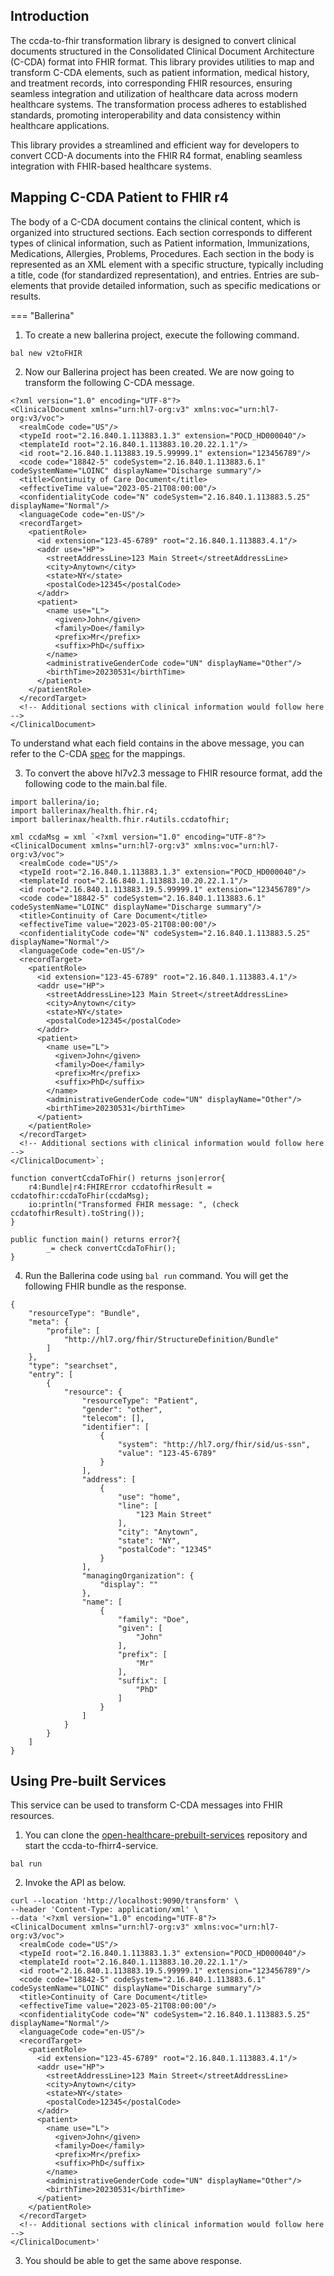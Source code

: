 ## Introduction
The ccda-to-fhir transformation library is designed to convert clinical documents structured in the Consolidated Clinical Document Architecture (C-CDA) format into FHIR format. This library provides utilities to map and transform C-CDA elements, such as patient information, medical history, and treatment records, into corresponding FHIR resources, ensuring seamless integration and utilization of healthcare data across modern healthcare systems. The transformation process adheres to established standards, promoting interoperability and data consistency within healthcare applications.

This library provides a streamlined and efficient way for developers to convert CCD-A documents into the FHIR R4 format, enabling seamless integration with FHIR-based healthcare systems. 

## Mapping C-CDA Patient to FHIR r4
The body of a C-CDA document contains the clinical content, which is organized into structured sections. Each section corresponds to different types of clinical information, such as Patient information, Immunizations, Medications, Allergies, Problems, Procedures. Each section in the body is represented as an XML element with a specific structure, typically including a title, code (for standardized representation), and entries. Entries are sub-elements that provide detailed information, such as specific medications or results.

=== "Ballerina"

  1. To create a new ballerina project, execute the following command.
  ```
  bal new v2toFHIR
  ```
  2. Now our Ballerina project has been created. We are now going to transform the following C-CDA message. 
  ```
  <?xml version="1.0" encoding="UTF-8"?>
  <ClinicalDocument xmlns="urn:hl7-org:v3" xmlns:voc="urn:hl7-org:v3/voc">
    <realmCode code="US"/>
    <typeId root="2.16.840.1.113883.1.3" extension="POCD_HD000040"/>
    <templateId root="2.16.840.1.113883.10.20.22.1.1"/>
    <id root="2.16.840.1.113883.19.5.99999.1" extension="123456789"/>
    <code code="18842-5" codeSystem="2.16.840.1.113883.6.1" codeSystemName="LOINC" displayName="Discharge summary"/>
    <title>Continuity of Care Document</title>
    <effectiveTime value="2023-05-21T08:00:00"/>
    <confidentialityCode code="N" codeSystem="2.16.840.1.113883.5.25" displayName="Normal"/>
    <languageCode code="en-US"/>
    <recordTarget>
      <patientRole>
        <id extension="123-45-6789" root="2.16.840.1.113883.4.1"/>
        <addr use="HP">
          <streetAddressLine>123 Main Street</streetAddressLine>
          <city>Anytown</city>
          <state>NY</state>
          <postalCode>12345</postalCode>
        </addr>
        <patient>
          <name use="L">
            <given>John</given>
            <family>Doe</family>
            <prefix>Mr</prefix>
            <suffix>PhD</suffix>
          </name>
          <administrativeGenderCode code="UN" displayName="Other"/>
          <birthTime>20230531</birthTime>
        </patient>
      </patientRole>
    </recordTarget>
    <!-- Additional sections with clinical information would follow here -->
  </ClinicalDocument>
  ```
  To understand what each field contains in the above message, you can refer to the C-CDA [spec](https://hl7.org/fhir/us/ccda/2023May/CF-index.html) for the mappings.

  3. To convert the above hl7v2.3 message to FHIR resource format, add the following code to the main.bal file.
  ```
  import ballerina/io;
  import ballerinax/health.fhir.r4;
  import ballerinax/health.fhir.r4utils.ccdatofhir;

  xml ccdaMsg = xml `<?xml version="1.0" encoding="UTF-8"?>
  <ClinicalDocument xmlns="urn:hl7-org:v3" xmlns:voc="urn:hl7-org:v3/voc">
    <realmCode code="US"/>
    <typeId root="2.16.840.1.113883.1.3" extension="POCD_HD000040"/>
    <templateId root="2.16.840.1.113883.10.20.22.1.1"/>
    <id root="2.16.840.1.113883.19.5.99999.1" extension="123456789"/>
    <code code="18842-5" codeSystem="2.16.840.1.113883.6.1" codeSystemName="LOINC" displayName="Discharge summary"/>
    <title>Continuity of Care Document</title>
    <effectiveTime value="2023-05-21T08:00:00"/>
    <confidentialityCode code="N" codeSystem="2.16.840.1.113883.5.25" displayName="Normal"/>
    <languageCode code="en-US"/>
    <recordTarget>
      <patientRole>
        <id extension="123-45-6789" root="2.16.840.1.113883.4.1"/>
        <addr use="HP">
          <streetAddressLine>123 Main Street</streetAddressLine>
          <city>Anytown</city>
          <state>NY</state>
          <postalCode>12345</postalCode>
        </addr>
        <patient>
          <name use="L">
            <given>John</given>
            <family>Doe</family>
            <prefix>Mr</prefix>
            <suffix>PhD</suffix>
          </name>
          <administrativeGenderCode code="UN" displayName="Other"/>
          <birthTime>20230531</birthTime>
        </patient>
      </patientRole>
    </recordTarget>
    <!-- Additional sections with clinical information would follow here -->
  </ClinicalDocument>`;

  function convertCcdaToFhir() returns json|error{
      r4:Bundle|r4:FHIRError ccdatofhirResult = ccdatofhir:ccdaToFhir(ccdaMsg);
      io:println("Transformed FHIR message: ", (check ccdatofhirResult).toString());
  }

  public function main() returns error?{
          _= check convertCcdaToFhir();
  }
  ```

  4. Run the Ballerina code using `bal run` command. You will get the following FHIR bundle as the response.
  ```
  {
      "resourceType": "Bundle",
      "meta": {
          "profile": [
              "http://hl7.org/fhir/StructureDefinition/Bundle"
          ]
      },
      "type": "searchset",
      "entry": [
          {
              "resource": {
                  "resourceType": "Patient",
                  "gender": "other",
                  "telecom": [],
                  "identifier": [
                      {
                          "system": "http://hl7.org/fhir/sid/us-ssn",
                          "value": "123-45-6789"
                      }
                  ],
                  "address": [
                      {
                          "use": "home",
                          "line": [
                              "123 Main Street"
                          ],
                          "city": "Anytown",
                          "state": "NY",
                          "postalCode": "12345"
                      }
                  ],
                  "managingOrganization": {
                      "display": ""
                  },
                  "name": [
                      {
                          "family": "Doe",
                          "given": [
                              "John"
                          ],
                          "prefix": [
                              "Mr"
                          ],
                          "suffix": [
                              "PhD"
                          ]
                      }
                  ]
              }
          }
      ]
  }
  ```

  ## Using Pre-built Services
  This service can be used to transform C-CDA messages into FHIR resources.

  1. You can clone the [open-healthcare-prebuilt-services](https://github.com/wso2/open-healthcare-prebuilt-services/tree/main/transformation/ccda-to-fhirr4-service) repository and start the ccda-to-fhirr4-service. 
  ```
  bal run
  ```

  2. Invoke the API as below. 
  ```
  curl --location 'http://localhost:9090/transform' \
  --header 'Content-Type: application/xml' \
  --data '<?xml version="1.0" encoding="UTF-8"?>
  <ClinicalDocument xmlns="urn:hl7-org:v3" xmlns:voc="urn:hl7-org:v3/voc">
    <realmCode code="US"/>
    <typeId root="2.16.840.1.113883.1.3" extension="POCD_HD000040"/>
    <templateId root="2.16.840.1.113883.10.20.22.1.1"/>
    <id root="2.16.840.1.113883.19.5.99999.1" extension="123456789"/>
    <code code="18842-5" codeSystem="2.16.840.1.113883.6.1" codeSystemName="LOINC" displayName="Discharge summary"/>
    <title>Continuity of Care Document</title>
    <effectiveTime value="2023-05-21T08:00:00"/>
    <confidentialityCode code="N" codeSystem="2.16.840.1.113883.5.25" displayName="Normal"/>
    <languageCode code="en-US"/>
    <recordTarget>
      <patientRole>
        <id extension="123-45-6789" root="2.16.840.1.113883.4.1"/>
        <addr use="HP">
          <streetAddressLine>123 Main Street</streetAddressLine>
          <city>Anytown</city>
          <state>NY</state>
          <postalCode>12345</postalCode>
        </addr>
        <patient>
          <name use="L">
            <given>John</given>
            <family>Doe</family>
            <prefix>Mr</prefix>
            <suffix>PhD</suffix>
          </name>
          <administrativeGenderCode code="UN" displayName="Other"/>
          <birthTime>20230531</birthTime>
        </patient>
      </patientRole>
    </recordTarget>
    <!-- Additional sections with clinical information would follow here -->
  </ClinicalDocument>'
  ```

  3. You should be able to get the same above response. 
